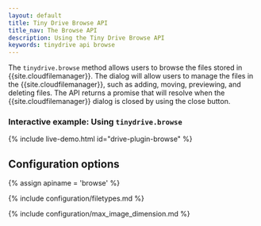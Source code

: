 ```yaml
---
layout: default
title: Tiny Drive Browse API
title_nav: The Browse API
description: Using the Tiny Drive Browse API
keywords: tinydrive api browse
---
```


The `tinydrive.browse` method allows users to browse the files stored in {{site.cloudfilemanager}}. The dialog will allow users to manage the files in the {{site.cloudfilemanager}}, such as adding, moving, previewing, and deleting files. The API returns a promise that will resolve when the {{site.cloudfilemanager}} dialog is closed by using the close button.

### Interactive example: Using `tinydrive.browse`

{% include live-demo.html id="drive-plugin-browse" %}

## Configuration options

{% assign apiname = 'browse' %}

{% include configuration/filetypes.md %}

{% include configuration/max_image_dimension.md %}

